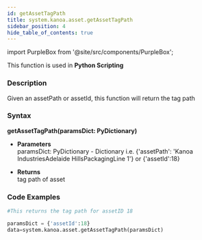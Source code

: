 ```yaml
---
id: getAssetTagPath
title: system.kanoa.asset.getAssetTagPath
sidebar_position: 4
hide_table_of_contents: true
---
```

import PurpleBox from '@site/src/components/PurpleBox';

<PurpleBox>This function is used in <b>Python Scripting</b></PurpleBox>


### Description
Given an assetPath or assetId, this function will return the tag path 

### Syntax
**getAssetTagPath(paramsDict: PyDictionary)**

- **Parameters**  
    paramsDict: PyDictionary - Dictionary i.e. {'assetPath': 'Kanoa IndustriesAdelaide HillsPackagingLine 1'} or {'assetId':18}

- **Returns**  
tag path of asset

### Code Examples

```py
#This returns the tag path for assetID 18

paramsDict = {'assetId':18}
data=system.kanoa.asset.getAssetTagPath(paramsDict)
```
